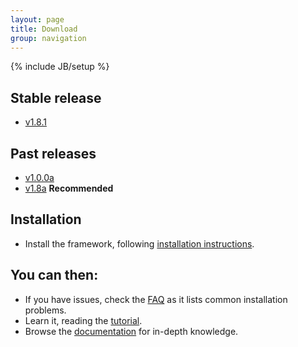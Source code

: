 ```yaml
---
layout: page
title: Download
group: navigation
---
```

{% include JB/setup %}

## Stable release

- [v1.8.1](https://github.com/sciabarra/AgileSites/archive/v1.8.1.zip)

## Past releases
- [v1.0.0a](https://github.com/sciabarra/AgileSites/archive/v1.0.0a.zip) 
- [v1.8a](https://github.com/sciabarra/AgileSites/archive/v1.8a.zip) **Recommended**

## Installation 

- Install the framework, following [installation instructions](http://www.agilesites.org/install.html).

## You can then:

- If you have issues, check the  [FAQ](http://www.agilesites.org/reference/FAQ.html) as it lists common installation problems.
- Learn it, reading the [tutorial](http://www.agilesites.org/tutorial.html). 
- Browse the [documentation](http://www.agilesites.org/documentation.html) for in-depth knowledge.

